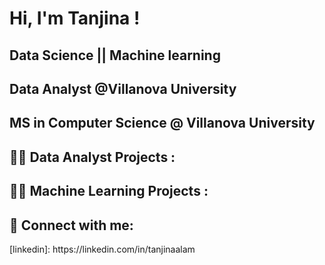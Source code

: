 

<h1>Hi, I'm Tanjina ! 
<h2> Data Science  ||  Machine learning 
<h2> Data Analyst @Villanova University 
<h2> MS in Computer Science @ Villanova University 

<h2>👨‍💻 Data Analyst Projects :</h2>

<h2>👨‍💻 Machine Learning Projects :</h2>




<h2> 🤳 Connect with me:</h2>
[linkedin]: https://linkedin.com/in/tanjinaalam
